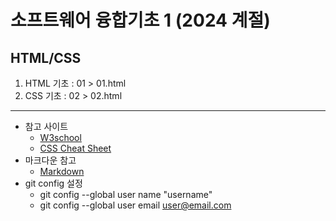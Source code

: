 # 소프트웨어 융합기초 1 (2024 계절)
## HTML/CSS
1. HTML 기초 : 01 > 01.html
2. CSS 기초 : 02 > 02.html
---

+ 참고 사이트
    + [W3school](https://www.w3schools.com/)
    + [CSS Cheat Sheet](https://htmlcheatsheet.com/css/)
+ 마크다운 참고
    + [Markdown](https://gist.github.com/ihoneymon/652be052a0727ad59601)
+ git config 설정
    + git config --global user name "username"
    + git config --global user email user@email.com
